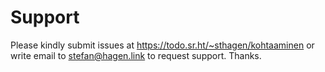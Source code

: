 # Support

Please kindly submit issues at https://todo.sr.ht/~sthagen/kohtaaminen or write email to stefan@hagen.link to request support. Thanks.
